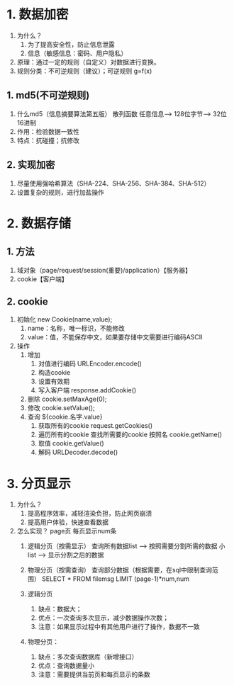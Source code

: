 # 1. 数据加密
1. 为什么？
	1. 为了提高安全性，防止信息泄露
	2. 信息（敏感信息：密码、用户隐私）
2. 原理：通过一定的规则（自定义）对数据进行变换。
3. 规则分类：不可逆规则（建议）；可逆规则  g=f(x)
## 1. md5(不可逆规则)
1. 什么md5（信息摘要算法第五版）  散列函数  任意信息--> 128位字节--> 32位16进制
2. 作用：检验数据一致性
3. 特点：抗碰撞；抗修改
## 2. 实现加密
1. 尽量使用强哈希算法（SHA-224、SHA-256、SHA-384、SHA-512）
2. 设置复杂的规则，进行加盐操作

# 2. 数据存储
## 1. 方法
1. 域对象（page/request/session(重要)/application）【服务器】
2. cookie【客户端】
## 2. cookie
1. 初始化
	new Cookie(name,value);
	1. name：名称，唯一标识，不能修改
	2. value：值，不能保存中文，如果要存储中文需要进行编码ASCII
2. 操作
	1. 增加
		1. 对值进行编码 URLEncoder.encode()
		2. 构造cookie
		3. 设置有效期
		4. 写入客户端  response.addCookie()
	2. 删除 cookie.setMaxAge(0);
	3. 修改 cookie.setValue();
	4. 查询 ${cookie.名字.value}
		1. 获取所有的cookie  request.getCookies()
		2. 遍历所有的cookie 查找所需要的cookie  按照名 cookie.getName()
		3. 取值 cookie.getValue()
		4. 解码 URLDecoder.decode()

# 3. 分页显示
1. 为什么？
	1. 提高程序效率，减轻渲染负担，防止网页崩溃
	2. 提高用户体验，快速查看数据
2. 怎么实现？ page页 每页显示num条
	1. 逻辑分页（按需显示）
		查询所有数据list --> 按照需要分割所需的数据 小list --> 显示分割之后的数据
		
		
	2. 物理分页（按需查询）
		查询部分数据（根据需要，在sql中限制查询范围）
		SELECT * FROM filemsg LIMIT (page-1)*num,num
		
	3. 逻辑分页
		1. 缺点：数据大；
		2. 优点：一次查询多次显示，减少数据操作次数；
		3. 注意：如果显示过程中有其他用户进行了操作，数据不一致
	4. 物理分页：
		1. 缺点：多次查询数据库（新增接口）
		2. 优点：查询数据量小
		3. 注意：需要提供当前页和每页显示的条数